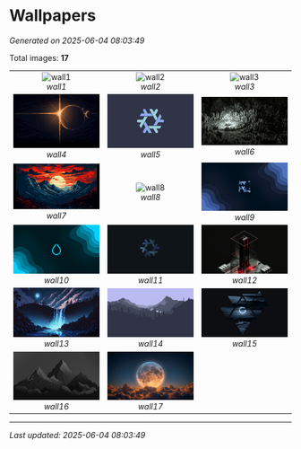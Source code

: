 # Wallpapers

*Generated on 2025-06-04 08:03:49*

Total images: **17**

<table>
  <tr>
    <td align="center" width="300px">
      <img src="wall1.png" width="300px" alt="wall1"><br>
      <em>wall1</em>
    </td>
    <td align="center" width="300px">
      <img src="wall2.jpg" width="300px" alt="wall2"><br>
      <em>wall2</em>
    </td>
    <td align="center" width="300px">
      <img src="wall3.png" width="300px" alt="wall3"><br>
      <em>wall3</em>
    </td>
  </tr>
  <tr>
    <td align="center" width="300px">
      <img src="wall4.jpg" width="300px" alt="wall4"><br>
      <em>wall4</em>
    </td>
    <td align="center" width="300px">
      <img src="wall5.png" width="300px" alt="wall5"><br>
      <em>wall5</em>
    </td>
    <td align="center" width="300px">
      <img src="wall6.jpg" width="300px" alt="wall6"><br>
      <em>wall6</em>
    </td>
  </tr>
  <tr>
    <td align="center" width="300px">
      <img src="wall7.png" width="300px" alt="wall7"><br>
      <em>wall7</em>
    </td>
    <td align="center" width="300px">
      <img src="wall8.png" width="300px" alt="wall8"><br>
      <em>wall8</em>
    </td>
    <td align="center" width="300px">
      <img src="wall9.png" width="300px" alt="wall9"><br>
      <em>wall9</em>
    </td>
  </tr>
  <tr>
    <td align="center" width="300px">
      <img src="wall10.png" width="300px" alt="wall10"><br>
      <em>wall10</em>
    </td>
    <td align="center" width="300px">
      <img src="wall11.png" width="300px" alt="wall11"><br>
      <em>wall11</em>
    </td>
    <td align="center" width="300px">
      <img src="wall12.jpg" width="300px" alt="wall12"><br>
      <em>wall12</em>
    </td>
  </tr>
  <tr>
    <td align="center" width="300px">
      <img src="wall13.jpg" width="300px" alt="wall13"><br>
      <em>wall13</em>
    </td>
    <td align="center" width="300px">
      <img src="wall14.png" width="300px" alt="wall14"><br>
      <em>wall14</em>
    </td>
    <td align="center" width="300px">
      <img src="wall15.png" width="300px" alt="wall15"><br>
      <em>wall15</em>
    </td>
  </tr>
  <tr>
    <td align="center" width="300px">
      <img src="wall16.jpg" width="300px" alt="wall16"><br>
      <em>wall16</em>
    </td>
    <td align="center" width="300px">
      <img src="wall17.jpg" width="300px" alt="wall17"><br>
      <em>wall17</em>
    </td>
  </tr>
</table>

---
*Last updated: 2025-06-04 08:03:49*

